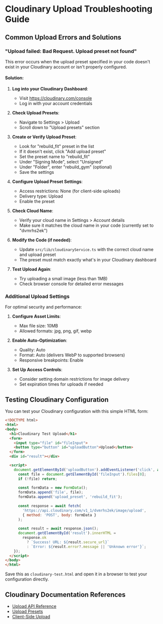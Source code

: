 # Cloudinary Upload Troubleshooting Guide

## Common Upload Errors and Solutions

### "Upload failed: Bad Request. Upload preset not found"

This error occurs when the upload preset specified in your code doesn't exist in your Cloudinary account or isn't properly configured.

#### Solution:

1. **Log into your Cloudinary Dashboard**:
   - Visit https://cloudinary.com/console
   - Log in with your account credentials

2. **Check Upload Presets**:
   - Navigate to Settings > Upload
   - Scroll down to "Upload presets" section

3. **Create or Verify Upload Preset**:
   - Look for "rebuild_fit" preset in the list
   - If it doesn't exist, click "Add upload preset"
   - Set the preset name to "rebuild_fit"
   - Under "Signing Mode", select "Unsigned"
   - Under "Folder", enter "rebuild_gym" (optional)
   - Save the settings

4. **Configure Upload Preset Settings**:
   - Access restrictions: None (for client-side uploads)
   - Delivery type: Upload
   - Enable the preset

5. **Check Cloud Name**:
   - Verify your cloud name in Settings > Account details
   - Make sure it matches the cloud name in your code (currently set to "dvmrhs2ek")

6. **Modify the Code (if needed)**:
   - Update `src/lib/cloudinaryService.ts` with the correct cloud name and upload preset
   - The preset must match exactly what's in your Cloudinary dashboard

7. **Test Upload Again**:
   - Try uploading a small image (less than 1MB)
   - Check browser console for detailed error messages

### Additional Upload Settings

For optimal security and performance:

1. **Configure Asset Limits**:
   - Max file size: 10MB
   - Allowed formats: jpg, png, gif, webp

2. **Enable Auto-Optimization**:
   - Quality: Auto
   - Format: Auto (delivers WebP to supported browsers)
   - Responsive breakpoints: Enable

3. **Set Up Access Controls**:
   - Consider setting domain restrictions for image delivery
   - Set expiration times for uploads if needed

## Testing Cloudinary Configuration

You can test your Cloudinary configuration with this simple HTML form:

```html
<!DOCTYPE html>
<html>
<body>
  <h1>Cloudinary Test Upload</h1>
  <form>
    <input type="file" id="fileInput">
    <button type="button" id="uploadButton">Upload</button>
  </form>
  <div id="result"></div>

  <script>
    document.getElementById('uploadButton').addEventListener('click', async () => {
      const file = document.getElementById('fileInput').files[0];
      if (!file) return;
      
      const formData = new FormData();
      formData.append('file', file);
      formData.append('upload_preset', 'rebuild_fit');
      
      const response = await fetch(
        'https://api.cloudinary.com/v1_1/dvmrhs2ek/image/upload',
        { method: 'POST', body: formData }
      );
      
      const result = await response.json();
      document.getElementById('result').innerHTML = 
        response.ok 
          ? `Success! URL: ${result.secure_url}` 
          : `Error: ${result.error?.message || 'Unknown error'}`;
    });
  </script>
</body>
</html>
```

Save this as `cloudinary-test.html` and open it in a browser to test your configuration directly.

## Cloudinary Documentation References

- [Upload API Reference](https://cloudinary.com/documentation/image_upload_api_reference)
- [Upload Presets](https://cloudinary.com/documentation/upload_presets)
- [Client-Side Upload](https://cloudinary.com/documentation/upload_images#unsigned_upload)
